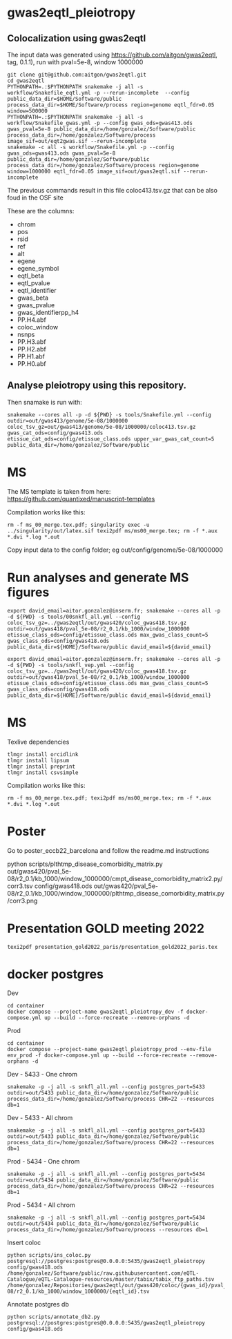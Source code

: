 # gwas2eqtl_pleiotropy

## Colocalization using gwas2eqtl

The input data was generated using https://github.com/aitgon/gwas2eqtl, tag, 0.1.1), run with pval=5e-8, window 1000000

~~~
git clone git@github.com:aitgon/gwas2eqtl.git
cd gwas2eqtl
PYTHONPATH=.:$PYTHONPATH snakemake -j all -s workflow/Snakefile_eqtl.yml -p --rerun-incomplete  --config  public_data_dir=$HOME/Software/public process_data_dir=$HOME/Software/process region=genome eqtl_fdr=0.05 window=500000
PYTHONPATH=.:$PYTHONPATH snakemake -j all -s workflow/Snakefile_gwas.yml -p --config gwas_ods=gwas413.ods gwas_pval=5e-8 public_data_dir=/home/gonzalez/Software/public process_data_dir=/home/gonzalez/Software/process image_sif=out/eqt2gwas.sif --rerun-incomplete
snakemake -c all -s workflow/Snakefile.yml -p --config gwas_ods=gwas413.ods gwas_pval=5e-8 public_data_dir=/home/gonzalez/Software/public process_data_dir=/home/gonzalez/Software/process region=genome window=1000000 eqtl_fdr=0.05 image_sif=out/gwas2eqtl.sif --rerun-incomplete
~~~

The previous commands result in this file coloc413.tsv.gz that can be also foud in the OSF site

These are the columns:

- chrom
- pos
- rsid
- ref
- alt
- egene
- egene_symbol
- eqtl_beta
- eqtl_pvalue
- eqtl_identifier
- gwas_beta
- gwas_pvalue
- gwas_identifierpp_h4
- PP.H4.abf
- coloc_window
- nsnps
- PP.H3.abf
- PP.H2.abf
- PP.H1.abf
- PP.H0.abf

## Analyse pleiotropy using this repository.

Then snamake is run with:

~~~
snakemake --cores all -p -d ${PWD} -s tools/Snakefile.yml --config outdir=out/gwas413/genome/5e-08/1000000 coloc_tsv_gz=out/gwas413/genome/5e-08/1000000/coloc413.tsv.gz gwas_cat_ods=config/gwas413.ods etissue_cat_ods=config/etissue_class.ods upper_var_gwas_cat_count=5 public_data_dir=/home/gonzalez/Software/public
~~~

# MS

The MS template is taken from here: <https://github.com/quantixed/manuscript-templates>

Compilation works like this:

~~~
rm -f ms_00_merge.tex.pdf; singularity exec -u ../singularity/out/latex.sif texi2pdf ms/ms00_merge.tex; rm -f *.aux *.dvi *.log *.out
~~~

Copy input data to the config folder; eg out/config/genome/5e-08/1000000

# Run analyses and generate MS figures

~~~
export david_email=aitor.gonzalez@inserm.fr; snakemake --cores all -p -d ${PWD} -s tools/00snkfl_all.yml --config coloc_tsv_gz=../gwas2eqtl/out/gwas420/coloc_gwas418.tsv.gz outdir=out/gwas418/pval_5e-08/r2_0.1/kb_1000/window_1000000 etissue_class_ods=config/etissue_class.ods max_gwas_class_count=5 gwas_class_ods=config/gwas418.ods public_data_dir=${HOME}/Software/public david_email=${david_email}
~~~

~~~
export david_email=aitor.gonzalez@inserm.fr; snakemake --cores all -p -d ${PWD} -s tools/snkfl_vep.yml --config coloc_tsv_gz=../gwas2eqtl/out/gwas420/coloc_gwas418.tsv.gz outdir=out/gwas418/pval_5e-08/r2_0.1/kb_1000/window_1000000 etissue_class_ods=config/etissue_class.ods max_gwas_class_count=5 gwas_class_ods=config/gwas418.ods public_data_dir=${HOME}/Software/public david_email=${david_email}
~~~

# MS

Texlive dependencies

~~~
tlmgr install orcidlink
tlmgr install lipsum
tlmgr install preprint
tlmgr install csvsimple
~~~

Compilation works like this:

~~~
rm -f ms_00_merge.tex.pdf; texi2pdf ms/ms00_merge.tex; rm -f *.aux *.dvi *.log *.out
~~~

# Poster

Go to poster_eccb22_barcelona and follow the readme.md instructions

python scripts/plthtmp_disease_comorbidity_matrix.py out/gwas420/pval_5e-08/r2_0.1/kb_1000/window_1000000/cmpt_disease_comorbidity_matrix2.py/corr3.tsv config/gwas418.ods out/gwas420/pval_5e-08/r2_0.1/kb_1000/window_1000000/plthtmp_disease_comorbidity_matrix.py/corr3.png

# Presentation GOLD meeting 2022

~~~
texi2pdf presentation_gold2022_paris/presentation_gold2022_paris.tex
~~~

# docker postgres

Dev

~~~
cd container
docker compose --project-name gwas2eqtl_pleiotropy_dev -f docker-compose.yml up --build --force-recreate --remove-orphans -d
~~~

Prod

~~~
cd container
docker compose --project-name gwas2eqtl_pleiotropy_prod --env-file env_prod -f docker-compose.yml up --build --force-recreate --remove-orphans -d
~~~

Dev - 5433 - One chrom

~~~
snakemake -p -j all -s snkfl_all.yml --config postgres_port=5433 outdir=out/5433 public_data_dir=/home/gonzalez/Software/public process_data_dir=/home/gonzalez/Software/process CHR=22 --resources db=1
~~~

Dev - 5433 - All chrom

~~~
snakemake -p -j all -s snkfl_all.yml --config postgres_port=5433 outdir=out/5433 public_data_dir=/home/gonzalez/Software/public process_data_dir=/home/gonzalez/Software/process CHR=22 --resources db=1
~~~

Prod - 5434 - One chrom

~~~
snakemake -p -j all -s snkfl_all.yml --config postgres_port=5434 outdir=out/5434 public_data_dir=/home/gonzalez/Software/public process_data_dir=/home/gonzalez/Software/process CHR=22 --resources db=1
~~~

Prod - 5434 - All chrom

~~~
snakemake -p -j all -s snkfl_all.yml --config postgres_port=5434 outdir=out/5434 public_data_dir=/home/gonzalez/Software/public process_data_dir=/home/gonzalez/Software/process --resources db=1
~~~

Insert coloc

~~~
python scripts/ins_coloc.py postgresql://postgres:postgres@0.0.0.0:5435/gwas2eqtl_pleiotropy config/gwas418.ods  /home/gonzalez/Software/public/raw.githubusercontent.com/eQTL-Catalogue/eQTL-Catalogue-resources/master/tabix/tabix_ftp_paths.tsv  /home/gonzalez/Repositories/gwas2eqtl/out/gwas420/coloc/{gwas_id}/pval_5e-08/r2_0.1/kb_1000/window_1000000/{eqtl_id}.tsv
~~~

Annotate postgres db

~~~
python scripts/annotate_db2.py postgresql://postgres:postgres@0.0.0.0:5435/gwas2eqtl_pleiotropy config/gwas418.ods
~~~
